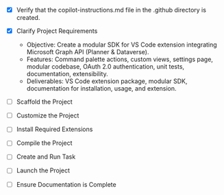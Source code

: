 <!-- Use this file to provide workspace-specific custom instructions to Copilot. For more details, visit https://code.visualstudio.com/docs/copilot/copilot-customization#_use-a-githubcopilotinstructionsmd-file -->
- [x] Verify that the copilot-instructions.md file in the .github directory is created.

- [x] Clarify Project Requirements
	- Objective: Create a modular SDK for VS Code extension integrating Microsoft Graph API (Planner & Dataverse).
	- Features: Command palette actions, custom views, settings page, modular codebase, OAuth 2.0 authentication, unit tests, documentation, extensibility.
	- Deliverables: VS Code extension package, modular SDK, documentation for installation, usage, and extension.
- [ ] Scaffold the Project
- [ ] Customize the Project
- [ ] Install Required Extensions
- [ ] Compile the Project
- [ ] Create and Run Task
- [ ] Launch the Project
- [ ] Ensure Documentation is Complete
